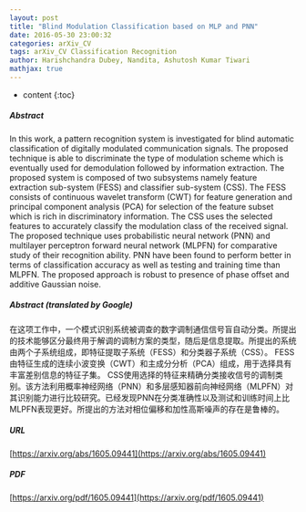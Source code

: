 ```yaml
---
layout: post
title: "Blind Modulation Classification based on MLP and PNN"
date: 2016-05-30 23:00:32
categories: arXiv_CV
tags: arXiv_CV Classification Recognition
author: Harishchandra Dubey, Nandita, Ashutosh Kumar Tiwari
mathjax: true
---
```


* content
{:toc}

##### Abstract
In this work, a pattern recognition system is investigated for blind automatic classification of digitally modulated communication signals. The proposed technique is able to discriminate the type of modulation scheme which is eventually used for demodulation followed by information extraction. The proposed system is composed of two subsystems namely feature extraction sub-system (FESS) and classifier sub-system (CSS). The FESS consists of continuous wavelet transform (CWT) for feature generation and principal component analysis (PCA) for selection of the feature subset which is rich in discriminatory information. The CSS uses the selected features to accurately classify the modulation class of the received signal. The proposed technique uses probabilistic neural network (PNN) and multilayer perceptron forward neural network (MLPFN) for comparative study of their recognition ability. PNN have been found to perform better in terms of classification accuracy as well as testing and training time than MLPFN. The proposed approach is robust to presence of phase offset and additive Gaussian noise.

##### Abstract (translated by Google)
在这项工作中，一个模式识别系统被调查的数字调制通信信号盲自动分类。所提出的技术能够区分最终用于解调的调制方案的类型，随后是信息提取。所提出的系统由两个子系统组成，即特征提取子系统（FESS）和分类器子系统（CSS）。 FESS由特征生成的连续小波变换（CWT）和主成分分析（PCA）组成，用于选择具有丰富差别信息的特征子集。 CSS使用选择的特征来精确分类接收信号的调制类别。该方法利用概率神经网络（PNN）和多层感知器前向神经网络（MLPFN）对其识别能力进行比较研究。已经发现PNN在分类准确性以及测试和训练时间上比MLPFN表现更好。所提出的方法对相位偏移和加性高斯噪声的存在是鲁棒的。

##### URL
[https://arxiv.org/abs/1605.09441](https://arxiv.org/abs/1605.09441)

##### PDF
[https://arxiv.org/pdf/1605.09441](https://arxiv.org/pdf/1605.09441)

